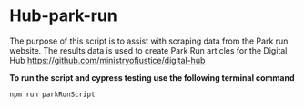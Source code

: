 # Hub-park-run

The purpose of this script is to assist with scraping data from the Park run website. The results data is used to create Park Run articles for the Digital Hub https://github.com/ministryofjustice/digital-hub

**To run the script and cypress testing use the following terminal command**

```
npm run parkRunScript
```
